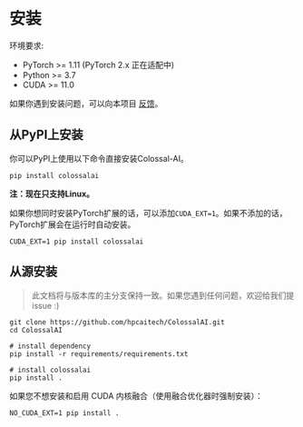 # 安装

环境要求:

- PyTorch >= 1.11 (PyTorch 2.x 正在适配中)
- Python >= 3.7
- CUDA >= 11.0

如果你遇到安装问题，可以向本项目 [反馈](https://github.com/hpcaitech/ColossalAI/issues/new/choose)。

## 从PyPI上安装

你可以PyPI上使用以下命令直接安装Colossal-AI。

```shell
pip install colossalai
```

**注：现在只支持Linux。**

如果你想同时安装PyTorch扩展的话，可以添加`CUDA_EXT=1`。如果不添加的话，PyTorch扩展会在运行时自动安装。

```shell
CUDA_EXT=1 pip install colossalai
```

## 从源安装

> 此文档将与版本库的主分支保持一致。如果您遇到任何问题，欢迎给我们提 issue :)

```shell
git clone https://github.com/hpcaitech/ColossalAI.git
cd ColossalAI

# install dependency
pip install -r requirements/requirements.txt

# install colossalai
pip install .
```

如果您不想安装和启用 CUDA 内核融合（使用融合优化器时强制安装）：

```shell
NO_CUDA_EXT=1 pip install .
```

<!-- doc-test-command: echo "installation.md does not need test" -->
